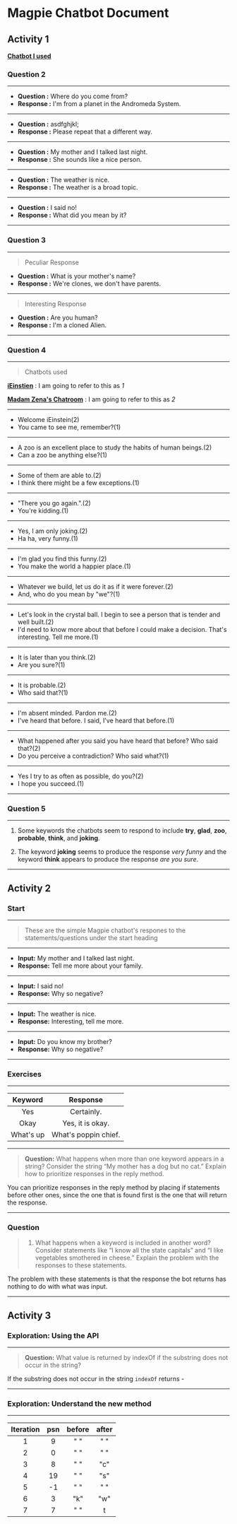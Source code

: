 # Magpie Chatbot Document

## Activity 1

[**Chatbot I used**](https://www.pandorabots.com/pandora/talk?botid=c1baddb74e35ebd0)

### Question 2

---

- **Question :** Where do you come from?
- **Response :** I'm from a planet in the Andromeda System.

---

- **Question :** asdfghjkl;
- **Response :** Please repeat that a different way.

---

- **Question :** My mother and I talked last night.
- **Response :** She sounds like a nice person.

---

- **Question :** The weather is nice.
- **Response :** The weather is a broad topic.

---

- **Question :** I said no!
- **Response :** What did you mean by it?

---

### Question 3

---

> Peculiar Response

- **Question :** What is your mother's name?
- **Response :** We're clones, we don't have parents.

---

> Interesting Response

- **Question :** Are you human?
- **Response :** I'm a cloned Alien.

---

### Question 4

---

> Chatbots used

[**iEinstien**](https://www.pandorabots.com/pandora/talk?botid=ea77c0200e365cfb)
: I am going to refer to this as _1_

[**Madam Zena's Chatroom**](http://www.madamzena.com)
: I am going to refer to this as _2_

---

- Welcome iEinstein(2)
- You came to see me, remember?(1)

---

- A zoo is an excellent place to study the habits of human beings.(2)
- Can a zoo be anything else?(1)

---

- Some of them are able to.(2)
- I think there might be a few exceptions.(1)

---

- "There you go again.".(2)
- You're kidding.(1)

---

- Yes, I am only joking.(2)
- Ha ha, very funny.(1)

---

- I'm glad you find this funny.(2)
- You make the world a happier place.(1)

---

- Whatever we build, let us do it as if it were forever.(2)
- And, who do you mean by "we"?(1)

---

- Let's look in the crystal ball. I begin to see a person that is tender and well built.(2)
- I'd need to know more about that before I could make a decision. That's interesting. Tell me more.(1)

---

- It is later than you think.(2)
- Are you sure?(1)

---

- It is probable.(2)
- Who said that?(1)

---

- I'm absent minded. Pardon me.(2)
- I've heard that before. I said, I've heard that before.(1)

---

- What happened after you said you have heard that before? Who said that?(2)
- Do you perceive a contradiction? Who said what?(1)

---

- Yes I try to as often as possible, do you?(2)
- I hope you succeed.(1)

---

### Question 5

---

1. Some keywords the chatbots seem to respond to include **try**, **glad**, **zoo**, **probable**, **think**, and **joking**.

2. The keyword **joking** seems to produce the response _very funny_ and the keyword **think** appears to produce the response _are you sure_.

---

## Activity 2

### Start

---

> These are the simple Magpie chatbot's respones to the statements/questions under the start heading

---

- **Input:** My mother and I talked last night.
- **Response:** Tell me more about your family.

---

- **Input:** I said no!
- **Response:** Why so negative?

---

- **Input:** The weather is nice.
- **Response:** Interesting, tell me more.

---

- **Input:** Do you know my brother?
- **Response:** Why so negative?

---

### Exercises

---

|  Keyword  |       Response       |
| :-------: | :------------------: |
|    Yes    |      Certainly.      |
|   Okay    |   Yes, it is okay.   |
| What's up | What's poppin chief. |

---

> **Question:** What happens when more than one keyword appears in a string? Consider the string “My mother has a dog but no cat.” Explain how to prioritize responses in the reply method.

You can prioritize responses in the reply method by placing if statements before other ones, since the one that is found first is the one that will return the response.

---

### Question

> 1. What happens when a keyword is included in another word? Consider statements like “I know all the state capitals” and “I like vegetables smothered in cheese.” Explain the problem with the responses to these statements.

The problem with these statements is that the response the bot returns has nothing to do with what was input.

---

## Activity 3

### Exploration: Using the API

---

> **Question:** What value is returned by indexOf if the substring does not occur in the string?

If the substring does not occur in the string `indexOf` returns -

---

### Exploration: Understand the new method

---

| Iteration | psn | before | after |
| :-------: | :-: | :----: | :---: |
|     1     |  9  |  " "   |  " "  |
|     2     |  0  |  " "   |  " "  |
|     3     |  8  |  " "   |  "c"  |
|     4     | 19  |  " "   |  "s"  |
|     5     | -1  |  " "   |  " "  |
|     6     |  3  |  "k"   |  "w"  |
|     7     |  7  |  " "   |   t   |
